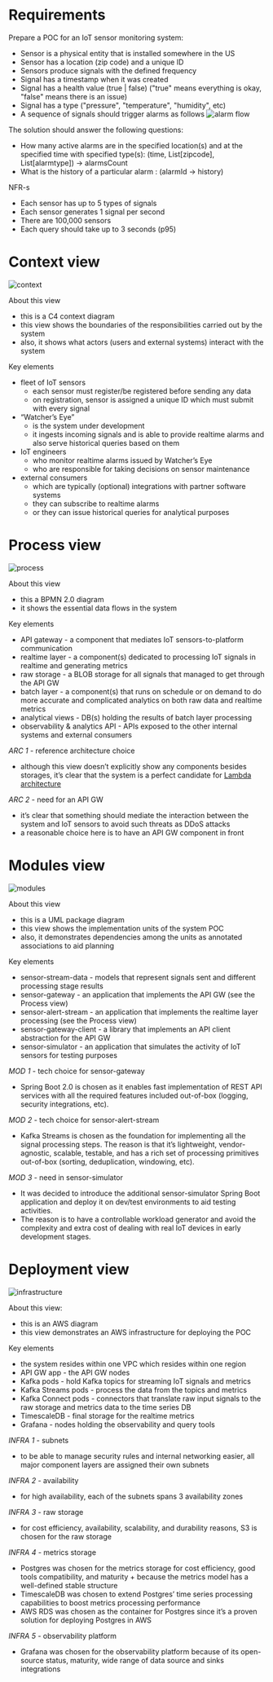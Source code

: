# Requirements
Prepare a POC for an IoT sensor monitoring system:
* Sensor is a physical entity that is installed somewhere in the US
* Sensor has a location (zip code) and a unique ID
* Sensors produce signals with the defined frequency
* Signal has a timestamp when it was created
* Signal has a health value (true | false) ("true" means everything is okay, "false" means there is an issue)
* Signal has a type ("pressure", "temperature", "humidity", etc)
* A sequence of signals should trigger alarms as follows
![alarm flow](alarm-detection.jpg)

The solution should answer the following questions:
* How many active alarms are in the specified location(s) and at the specified time with specified type(s): (time, List[zipcode], List[alarmtype]) → alarmsCount
* What is the history of a particular alarm : (alarmId → history)

NFR-s
* Each sensor has up to 5 types of signals
* Each sensor generates 1 signal per second
* There are 100,000 sensors
* Each query should take up to 3 seconds (p95)

# Context view
![context](context.jpg)

About this view
* this is a C4 context diagram
* this view shows the boundaries of the responsibilities carried out by the system
* also, it shows what actors (users and external systems) interact with the system

Key elements
* fleet of IoT sensors
  * each sensor must register/be registered before sending any data
  * on registration, sensor is assigned a unique ID which must submit with every signal
* “Watcher’s Eye”
  * is the system under development
  * it ingests incoming signals and is able to provide realtime alarms and also serve historical queries based on them
* IoT engineers
  * who monitor realtime alarms issued by Watcher’s Eye
  * who are responsible for taking decisions on sensor maintenance
* external consumers
  * which are typically (optional) integrations with partner software systems
  * they can subscribe to realtime alarms
  * or they can issue historical queries for analytical purposes

# Process view
![process](flow.jpg)

About this view
* this a BPMN 2.0 diagram
* it shows the essential data flows in the system

Key elements
* API gateway - a component that mediates IoT sensors-to-platform communication
* realtime layer - a component(s) dedicated to processing IoT signals in realtime and generating metrics
* raw storage - a BLOB storage for all signals that managed to get through the API GW
* batch layer - a component(s) that runs on schedule or on demand to do more accurate and complicated analytics on both raw data and realtime metrics
* analytical views - DB(s) holding the results of batch layer processing
* observability & analytics API - APIs exposed to the other internal systems and external consumers

*ARC 1* - reference architecture choice
* although this view doesn’t explicitly show any components besides storages, it’s clear that the system is a perfect candidate for [Lambda architecture](https://www.databricks.com/glossary/lambda-architecture)

*ARC 2* - need for an API GW
* it’s clear that something should mediate the interaction between the system and IoT sensors to avoid such threats as DDoS attacks
* a reasonable choice here is to have an API GW component in front

# Modules view
![modules](modules.jpg)

About this view
* this is a UML package diagram
* this view shows the implementation units of the system POC
* also, it demonstrates dependencies among the units as annotated associations to aid planning

Key elements
* sensor-stream-data - models that represent signals sent and different processing stage results
* sensor-gateway - an application that implements the API GW (see the Process view)
* sensor-alert-stream - an application that implements the realtime layer processing (see the Process view)
* sensor-gateway-client - a library that implements an API client abstraction for the API GW
* sensor-simulator - an application that simulates the activity of IoT sensors for testing purposes

*MOD 1* - tech choice for sensor-gateway
* Spring Boot 2.0 is chosen as it enables fast implementation of REST API services with all the required features included out-of-box (logging, security integrations, etc).

*MOD 2* - tech choice for sensor-alert-stream
* Kafka Streams is chosen as the foundation for implementing all the signal processing steps. The reason is that it’s lightweight, vendor-agnostic, scalable, testable, and has a rich set of processing primitives out-of-box (sorting, deduplication, windowing, etc).

*MOD 3* - need in sensor-simulator
* It was decided to introduce the additional sensor-simulator Spring Boot application and deploy it on dev/test environments to aid testing activities.
* The reason is to have a controllable workload generator and avoid the complexity and extra cost of dealing with real IoT devices in early development stages.

# Deployment view
![infrastructure](infrastructure.jpg)

About this view:
* this is an AWS diagram
* this view demonstrates an AWS infrastructure for deploying the POC

Key elements
* the system resides within one VPC which resides within one region
* API GW app - the API GW nodes
* Kafka pods - hold Kafka topics for streaming IoT signals and metrics
* Kafka Streams pods - process the data from the topics and metrics
* Kafka Connect pods - connectors that translate raw input signals to the raw storage and metrics data to the time series DB
* TimescaleDB - final storage for the realtime metrics
* Grafana - nodes holding the observability and query tools

*INFRA 1* - subnets
* to be able to manage security rules and internal networking easier, all major component layers are assigned their own subnets

*INFRA 2* - availability
* for high availability, each of the subnets spans 3 availability zones

*INFRA 3* - raw storage
* for cost efficiency, availability, scalability, and durability reasons, S3 is chosen for the raw storage

*INFRA 4* - metrics storage
* Postgres was chosen for the metrics storage for cost efficiency, good tools compatibility, and maturity + because the metrics model has a well-defined stable structure
* TimescaleDB was chosen to extend Postgres’ time series processing capabilities to boost metrics processing performance
* AWS RDS was chosen as the container for Postgres since it’s a proven solution for deploying Postgres in AWS

*INFRA 5* - observability platform
* Grafana was chosen for the observability platform because of its open-source status, maturity, wide range of data source and sinks integrations
